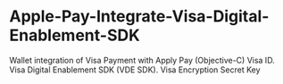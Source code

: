 # Apple-Pay-Integrate-Visa-Digital-Enablement-SDK
Wallet integration of Visa Payment with Apply Pay (Objective-C)
Visa ID. Visa Digital Enablement SDK (VDE SDK). Visa Encryption Secret Key

